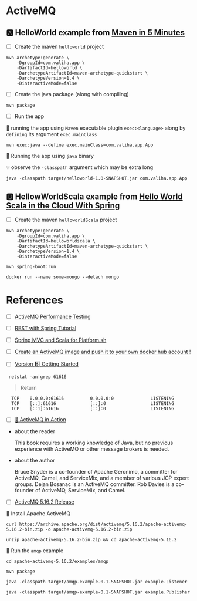 # ActiveMQ



## :a: HelloWorld example from [Maven in 5 Minutes](https://maven.apache.org/guides/getting-started/maven-in-five-minutes.html)

- [ ] Create the maven `helloworld` project

```
mvn archetype:generate \
    -DgroupId=com.valiha.app \
    -DartifactId=helloworld \
    -DarchetypeArtifactId=maven-archetype-quickstart \
    -DarchetypeVersion=1.4 \
    -DinteractiveMode=false
```

- [ ] Create the java package (along with compiling)

```
mvn package
```

- [ ] Run the app

:rocket: running the app using `Maven` executable plugin `exec:<language>` along by `defining` its argument `exec.mainClass`

```
mvn exec:java --define exec.mainClass=com.valiha.app.App 
```

:steam_locomotive: Running the app using `java` binary

:bulb: observe the `-classpath` argument which may be extra long

```
java -classpath target/helloworld-1.0-SNAPSHOT.jar com.valiha.app.App 
```


## :b: HellowWorldScala example from [Hello World Scala in the Cloud With Spring](https://dzone.com/articles/spring-scala-cloud-psh)

- [ ] Create the maven `helloworldScala` project

```
mvn archetype:generate \
    -DgroupId=com.valiha.app \
    -DartifactId=helloworldscala \
    -DarchetypeArtifactId=maven-archetype-quickstart \
    -DarchetypeVersion=1.4 \
    -DinteractiveMode=false
```

```
mvn spring-boot:run
```

```
docker run --name some-mongo --detach mongo
```


# References

- [ ] [ActiveMQ Performance Testing](https://www.javacodegeeks.com/2018/09/activemq-performance-testing.html)
- [ ] [REST with Spring Tutorial](https://www.baeldung.com/rest-with-spring-series)
- [ ] [Spring MVC and Scala for Platform.sh](https://github.com/platformsh-examples/scala)
- [ ] [Create an ActiveMQ image and push it to your own docker hub account !](https://medium.com/@bilal.asif.97/create-an-activemq-image-and-push-it-to-your-own-docker-hub-account-516a05eba10a)

- [ ] [Version :five: Getting Started](https://activemq.apache.org/version-5-getting-started.html)

```
 netstat -an|grep 61616
```
> Return
```
  TCP    0.0.0.0:61616          0.0.0.0:0              LISTENING
  TCP    [::]:61616             [::]:0                 LISTENING
  TCP    [::1]:61616            [::]:0                 LISTENING
```

- [ ] [:green_book: ActiveMQ in Action](https://www.manning.com/books/activemq-in-action)

* about the reader

  This book requires a working knowledge of Java, but no previous experience with ActiveMQ or other message brokers is needed.

* about the author

  Bruce Snyder is a co-founder of Apache Geronimo, a committer for ActiveMQ, Camel, and ServiceMix, and a member of various JCP expert groups. Dejan Bosanac is an ActiveMQ committer. Rob Davies is a co-founder of ActiveMQ, ServiceMix, and Camel.

- [ ] [ActiveMQ 5.16.2 Release](https://activemq.apache.org/activemq-5016002-release)

:round_pushpin:  Install Apache ActiveMQ

```
curl https://archive.apache.org/dist/activemq/5.16.2/apache-activemq-5.16.2-bin.zip -o apache-activemq-5.16.2-bin.zip
```

```
unzip apache-activemq-5.16.2-bin.zip && cd apache-activemq-5.16.2
```

:round_pushpin: Run the `amqp` example

```
cd apache-activemq-5.16.2/examples/amqp
```

```
mvn package
```

```
java -classpath target/amqp-example-0.1-SNAPSHOT.jar example.Listener
```

```
java -classpath target/amqp-example-0.1-SNAPSHOT.jar example.Publisher
```
